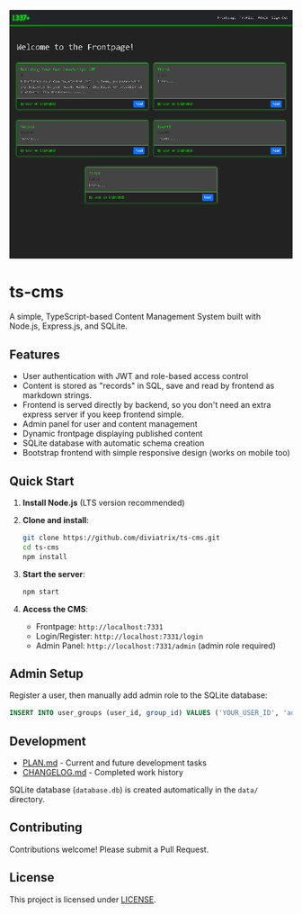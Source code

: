 ![TypeScript Lightweight CMS](public/img/promo/index.png)

# ts-cms

A simple, TypeScript-based Content Management System built with Node.js, Express.js, and SQLite.

## Features

- User authentication with JWT and role-based access control
- Content is stored as "records" in SQL, save and read by frontend as markdown strings.
- Frontend is served directly by backend, so you don't need an extra express server if you keep frontend simple.
- Admin panel for user and content management
- Dynamic frontpage displaying published content
- SQLite database with automatic schema creation
- Bootstrap frontend with simple responsive design (works on mobile too)


## Quick Start

1. **Install Node.js** (LTS version recommended)

2. **Clone and install**:
   ```bash
   git clone https://github.com/diviatrix/ts-cms.git
   cd ts-cms
   npm install
   ```

3. **Start the server**:
   ```bash
   npm start
   ```

4. **Access the CMS**:
   - Frontpage: `http://localhost:7331`
   - Login/Register: `http://localhost:7331/login`
   - Admin Panel: `http://localhost:7331/admin` (admin role required)

## Admin Setup

Register a user, then manually add admin role to the SQLite database:
```sql
INSERT INTO user_groups (user_id, group_id) VALUES ('YOUR_USER_ID', 'admin');
```

## Development

- [PLAN.md](PLAN.md) - Current and future development tasks
- [CHANGELOG.md](CHANGELOG.md) - Completed work history

SQLite database (`database.db`) is created automatically in the `data/` directory.

## Contributing

Contributions welcome! Please submit a Pull Request.

## License

This project is licensed under [LICENSE](LICENSE).
